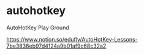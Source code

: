# autohotkey
AutoHotKey Play Ground


https://www.notion.so/edufly/AutoHotKey-Lessons-7be3836eb97d4124a9b01af9c68c32a2
